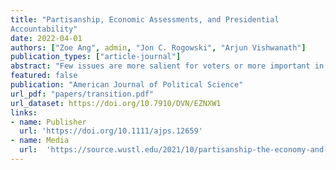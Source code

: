 ```yaml
---
title: "Partisanship, Economic Assessments, and Presidential
Accountability"
date: 2022-04-01
authors: ["Zoe Ang", admin, "Jon C. Rogowski", "Arjun Vishwanath"]
publication_types: ["article-journal"]
abstract: "Few issues are more salient for voters or more important in political decision making than economic conditions, and no American public official is more closely associated with the economy than the president. Existing scholarship disagrees, however, about how partisan loyalties affect economic evaluations. We study how partisan control of the presidency affects economic perceptions using nine waves of panel data collected around the 2016 presidential election from a national probability sample. We find that while individual-level perceptions are largely stable across time, the change in partisan control of the White House was associated with more positive evaluations among Republicans and more negative evaluations among Democrats. However, these eects are statistically significant yet substantively modest in magnitude. Our results indicate that partisanship is less strongly associated with economic assessments than previous scholarship has claimed and suggest more sanguine conclusions about the prospects for presidential accountability even in a partisan era."
featured: false
publication: "American Journal of Political Science"
url_pdf: "papers/transition.pdf"
url_dataset: https://doi.org/10.7910/DVN/EZNXW1
links:
- name: Publisher
  url: 'https://doi.org/10.1111/ajps.12659'
- name: Media
  url:  'https://source.wustl.edu/2021/10/partisanship-the-economy-and-presidential-accountability/'
---
```


